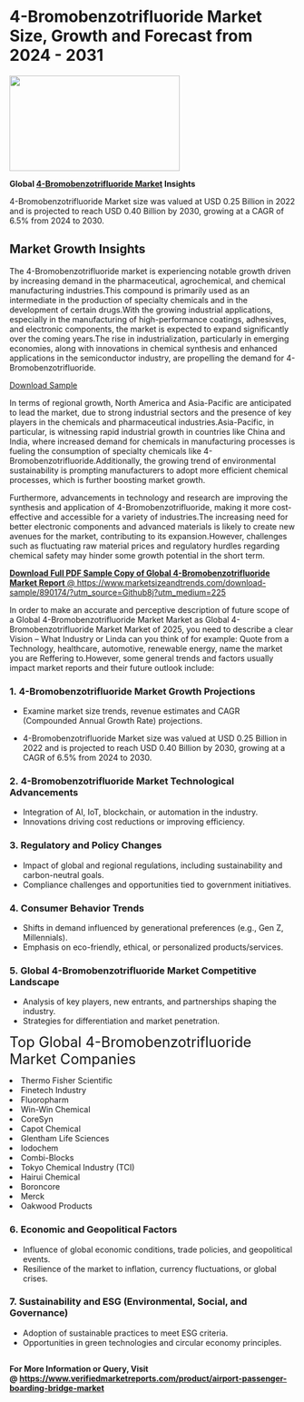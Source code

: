 <H1>4-Bromobenzotrifluoride Market Size, Growth and Forecast from 2024 - 2031</H1><img class="aligncenter size-medium wp-image-584254" src="https://thirdeyenews.in/wp-content/uploads/2024/09/Global-Market-Research-300x168.jpeg" alt="" width="300" height="168" /><p><strong>Global&nbsp;<a href="https://www.marketsizeandtrends.com/download-sample/890174/?utm_source=Github8j?utm_medium=225">4-Bromobenzotrifluoride Market</a> Insights</strong></p><p>4-Bromobenzotrifluoride Market size was valued at USD 0.25 Billion in 2022 and is projected to reach USD 0.40 Billion by 2030, growing at a CAGR of 6.5% from 2024 to 2030.</p><p><h2>Market Growth Insights</h2> <p>The 4-Bromobenzotrifluoride market is experiencing notable growth driven by increasing demand in the pharmaceutical, agrochemical, and chemical manufacturing industries.This compound is primarily used as an intermediate in the production of specialty chemicals and in the development of certain drugs.With the growing industrial applications, especially in the manufacturing of high-performance coatings, adhesives, and electronic components, the market is expected to expand significantly over the coming years.The rise in industrialization, particularly in emerging economies, along with innovations in chemical synthesis and enhanced applications in the semiconductor industry, are propelling the demand for 4-Bromobenzotrifluoride.</p> <p><a href="#">Download Sample</a></p> <p>In terms of regional growth, North America and Asia-Pacific are anticipated to lead the market, due to strong industrial sectors and the presence of key players in the chemicals and pharmaceutical industries.Asia-Pacific, in particular, is witnessing rapid industrial growth in countries like China and India, where increased demand for chemicals in manufacturing processes is fueling the consumption of specialty chemicals like 4-Bromobenzotrifluoride.Additionally, the growing trend of environmental sustainability is prompting manufacturers to adopt more efficient chemical processes, which is further boosting market growth.</p> <p>Furthermore, advancements in technology and research are improving the synthesis and application of 4-Bromobenzotrifluoride, making it more cost-effective and accessible for a variety of industries.The increasing need for better electronic components and advanced materials is likely to create new avenues for the market, contributing to its expansion.However, challenges such as fluctuating raw material prices and regulatory hurdles regarding chemical safety may hinder some growth potential in the short term.</p> <p><a href="#"></p><p><span class=""><strong>Download Full PDF Sample Copy of Global 4-Bromobenzotrifluoride Market Report</strong> @ <a href="https://www.marketsizeandtrends.com/download-sample/890174/?utm_source=Github8j?utm_medium=225" target="_blank">https://www.marketsizeandtrends.com/download-sample/890174/?utm_source=Github8j?utm_medium=225</a></span></p><p>In order to make an accurate and perceptive description of future scope of a Global&nbsp;4-Bromobenzotrifluoride Market Market as Global&nbsp;4-Bromobenzotrifluoride Market Market of 2025, you need to describe a clear Vision &ndash; What Industry or Linda can you think of for example: Quote from a Technology, healthcare, automotive, renewable energy, name the market you are Reffering to.However, some general trends and factors usually impact market reports and their future outlook include:</p><h3>1.&nbsp;<strong>4-Bromobenzotrifluoride Market Growth Projections</strong></h3><ul><li>Examine market size trends, revenue estimates and CAGR (Compounded Annual Growth Rate) projections.</li><li><p>4-Bromobenzotrifluoride Market size was valued at USD 0.25 Billion in 2022 and is projected to reach USD 0.40 Billion by 2030, growing at a CAGR of 6.5% from 2024 to 2030.</p></li></ul><h3>2.&nbsp;<strong>4-Bromobenzotrifluoride Market Technological Advancements</strong></h3><ul><li>Integration of AI, IoT, blockchain, or automation in the industry.</li><li>Innovations driving cost reductions or improving efficiency.</li></ul><h3>3.&nbsp;<strong>Regulatory and Policy Changes</strong></h3><ul><li>Impact of global and regional regulations, including sustainability and carbon-neutral goals.</li><li>Compliance challenges and opportunities tied to government initiatives.</li></ul><h3>4.&nbsp;<strong>Consumer Behavior Trends</strong></h3><ul><li>Shifts in demand influenced by generational preferences (e.g., Gen Z, Millennials).</li><li>Emphasis on eco-friendly, ethical, or personalized products/services.</li></ul><h3>5.&nbsp;<strong>Global 4-Bromobenzotrifluoride Market Competitive Landscape</strong></h3><ul><li>Analysis of key players, new entrants, and partnerships shaping the industry.</li><li>Strategies for differentiation and market penetration.</li></ul><p data-pm-slice="1 1 []"><span style="color: inherit; font-family: inherit; font-size: 25px;">Top Global 4-Bromobenzotrifluoride Market Companies</span></p><div class="" data-test-id=""><p><li>Thermo Fisher Scientific</li><li> Finetech Industry</li><li> Fluoropharm</li><li> Win-Win Chemical</li><li> CoreSyn</li><li> Capot Chemical</li><li> Glentham Life Sciences</li><li> Iodochem</li><li> Combi-Blocks</li><li> Tokyo Chemical Industry (TCI)</li><li> Hairui Chemical</li><li> Boroncore</li><li> Merck</li><li> Oakwood Products</li></p></div><h3>6.&nbsp;<strong>Economic and Geopolitical Factors</strong></h3><ul><li>Influence of global economic conditions, trade policies, and geopolitical events.</li><li>Resilience of the market to inflation, currency fluctuations, or global crises.</li></ul><h3>7.&nbsp;<strong>Sustainability and ESG (Environmental, Social, and Governance)</strong></h3><ul><li>Adoption of sustainable practices to meet ESG criteria.</li><li>Opportunities in green technologies and circular economy principles.</li></ul><h2><strong style="font-size: 14px;">For More Information or Query, Visit @&nbsp;</strong><a style="background-color: #ffffff; font-size: 14px;" href="https://www.marketsizeandtrends.com/report/4-bromobenzotrifluoride-market/" target="_blank">https://www.verifiedmarketreports.com/product/airport-passenger-boarding-bridge-market</a></h2>